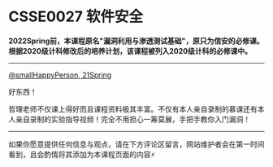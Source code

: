 
# CSSE0027 软件安全

**2022Spring前，本课程原名"漏洞利用与渗透测试基础"，原只为信安的必修课。根据2020级计科修改后的培养计划，该课程被列入2020级计科的必修课中。**

---

[@smallHappyPerson, 21Spring](https://github.com/smallHappyPerson)

好东西！

哲理老师不仅课上得好而且课程资料极其丰富。不仅有本人亲自录制的慕课还有本人亲自录制的实验指导视频！完全不用担心一筹莫展，手把手教你入门漏洞！

---

如果你愿意提供任何信息与观点，请在下方评论区留言，网站维护者会在第一时间看到，且会酌情将其添加为本课程页面的内容⚡️
